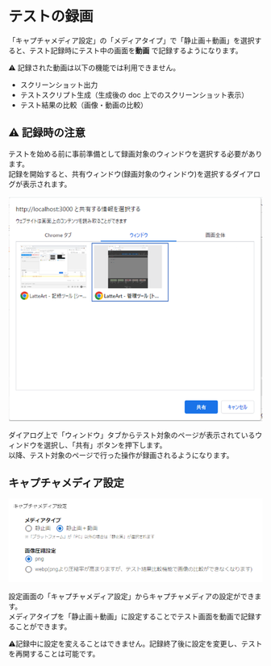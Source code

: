 # テストの録画

「キャプチャメディア設定」の「メディアタイプ」で「静止画＋動画」を選択すると、テスト記録時にテスト中の画面を**動画** で記録するようになります。

:warning: 記録された動画は以下の機能では利用できません。

- スクリーンショット出力
- テストスクリプト生成（生成後の doc 上でのスクリーンショット表示）
- テスト結果の比較（画像・動画の比較）

## :warning: 記録時の注意

テストを始める前に事前準備として録画対象のウィンドウを選択する必要があります。  
記録を開始すると、共有ウィンドウ(録画対象のウィンドウ)を選択するダイアログが表示されます。

<img src="./images/shared-window-selection-dialog.png"/>

ダイアログ上で「ウィンドウ」タブからテスト対象のページが表示されているウィンドウを選択し、「共有」ボタンを押下します。  
以降、テスト対象のページで行った操作が録画されるようになります。

## キャプチャメディア設定

<img src="./images/capture-media-config.png" width="700"/>

設定画面の「キャプチャメディア設定」からキャプチャメディアの設定ができます。  
メディアタイプを「静止画＋動画」に設定することでテスト画面を動画で記録することができます。

:warning:記録中に設定を変えることはできません。記録終了後に設定を変更し、テストを再開することは可能です。
